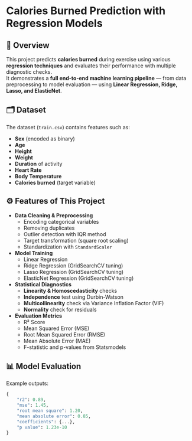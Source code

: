 # Calories Burned Prediction with Regression Models

## 📌 Overview
This project predicts **calories burned** during exercise using various **regression techniques** and evaluates their performance with multiple diagnostic checks.  
It demonstrates a **full end-to-end machine learning pipeline** — from data preprocessing to model evaluation — using **Linear Regression, Ridge, Lasso, and ElasticNet**.


## 🗂 Dataset
The dataset (`train.csv`) contains features such as:
- **Sex** (encoded as binary)
- **Age**
- **Height**
- **Weight**
- **Duration** of activity
- **Heart Rate**
- **Body Temperature**
- **Calories burned** (target variable)


## ⚙ Features of This Project
- **Data Cleaning & Preprocessing**
  - Encoding categorical variables
  - Removing duplicates
  - Outlier detection with IQR method
  - Target transformation (square root scaling)
  - Standardization with `StandardScaler`
- **Model Training**
  - Linear Regression
  - Ridge Regression (GridSearchCV tuning)
  - Lasso Regression (GridSearchCV tuning)
  - ElasticNet Regression (GridSearchCV tuning)
- **Statistical Diagnostics**
  - **Linearity & Homoscedasticity** checks
  - **Independence** test using Durbin-Watson
  - **Multicollinearity** check via Variance Inflation Factor (VIF)
  - **Normality** check for residuals
- **Evaluation Metrics**
  - R² Score
  - Mean Squared Error (MSE)
  - Root Mean Squared Error (RMSE)
  - Mean Absolute Error (MAE)
  - F-statistic and p-values from Statsmodels

## 📊 Model Evaluation
Example outputs:
```python
{
    "r2": 0.89,
    "mse": 1.45,
    "root mean square": 1.20,
    "mean absolute error": 0.85,
    "coefficients": {...},
    "p value": 1.23e-10
}
